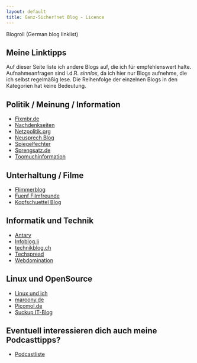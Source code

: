 ```yaml
---
layout: default
title: Ganz-Sicher!net Blog - Licence
---
```


<div class="nicehead"><span class="nice">Blogroll</span> <span class="niceinfo">(German blog linklist)</span></div>

Meine Linktipps
----------------
Auf dieser Seite liste ich andere Blogs auf, die ich für empfehlenswert halte. Aufnahmeanfragen sind i.d.R. *sinnlos*, da ich hier nur Blogs aufnehme, die ich selbst regelmäßig lese. Die Reihenfolge der einzelnen Blogs in den Kategorien hat keine Bedeutung.


Politik / Meinung / Information
-------------------------------
*   [Fixmbr.de](http://www.fixmbr.de/)
*   [Nachdenkseiten](http://www.nachdenkseiten.de/)
*   [Netzpolitik.org](http://netzpolitik.org/)
*   [Neusprech Blog](http://neusprech.org/)
*   [Spiegelfechter](http://www.spiegelfechter.com/wordpress/)
*   [Sprengsatz.de](http://www.sprengsatz.de/)
*   [Toomuchinformation](http://toomuchinformation.de/)

Unterhaltung / Filme
--------------------
*   [Flimmerblog](http://www.flimmerblog.de/)
*   [Fuenf Filmfreunde](http://www.fuenf-filmfreunde.de/)
*   [Kopfschuettel Blog](http://www.kopfschuettel.de/)

Informatik und Technik
----------------------
*   [Antary](http://www.antary.de/)
*   [Infoblog.li](http://infoblog.li/)
*   [technikblog.ch](http://www.technikblog.ch/)
*   [Techspread](http://www.techspread.de/)
*   [Webdomination](http://www.webdomination.de/)

Linux und OpenSource
---------------------
*   [Linux und ich](http://linuxundich.de/)
*	[maroony.de](http://maroony.de/)
*   [Picomol.de](http://picomol.de/)
*   [Suckup IT-Blog](http://suckup.de/)

Eventuell interessieren dich auch meine Podcasttipps?
-------------------------------------------------------
* [Podcastliste](/blog/linktipps/meine-podcastliste/)
